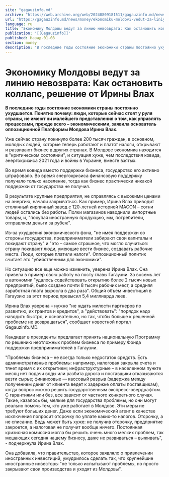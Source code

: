 ```yaml
---
site: "gagauzinfo.md"
archive: "https://web.archive.org/web/20240809181511/gagauzinfo.md/news/money/ekonomiku-moldovi-vedut-za-liniyu-nevozvrata-kak-ostanovit-kollaps-reshenie-ot-irini-vlah"
url: "https://gagauzinfo.md/news/money/ekonomiku-moldovi-vedut-za-liniyu-nevozvrata-kak-ostanovit-kollaps-reshenie-ot-irini-vlah"
language: ru
title: "Экономику Молдовы ведут за линию невозврата: Как остановить коллапс, решение от Ирины Влах"
publication: '[[Gagauzinfo]]'
published: Назад-01-08
section: money
description: "В последние годы состояние экономики страны постоянно ухудшается. Понятно почему: люди, которые сейчас стоят у руля страны, не имеют ни малейшего представления о том, как управлять процессами, прежде всего – экономическими, заявила основатель оппозиционной Платформы Молдова Ирина Влах."
---
```


# Экономику Молдовы ведут за линию невозврата: Как остановить коллапс, решение от Ирины Влах

**В последние годы состояние экономики страны постоянно ухудшается. Понятно почему: люди, которые сейчас стоят у руля страны, не имеют ни малейшего представления о том, как управлять процессами, прежде всего – экономическими, заявила основатель оппозиционной Платформы Молдова Ирина Влах.**

Уже сейчас страну покинуло более 200 тысяч граждан, в основном, молодых людей, которые теперь работают и платят налоги, открывают и развивают бизнес в других странах. В Молдове экономика находится в "критическом состоянии", и ситуация хуже, чем последствия ковида, энергокризиса 2021 года и войны в Украине, вместе взятых.

Во время ковида вместо поддержки бизнеса, государство его активно штрафовало. Во время энергокризиса финансовую поддержку получало только население, тогда как бизнес практически никакой поддержки от государства не получил.

В результате крупные предприятия, не справляясь с высокими ценами на энергию, начали закрываться. Как пример, Ирина Влах приводит столичный кирпичный завод с 120-летней историей MACON – сотни людей остались без работы. Полки магазинов наводнили импортные товары, и, "покупая иностранную продукцию, мы, потребители, отправляем деньги за рубеж".

Из-за ухудшения экономического фона, "не имея поддержки со стороны государства, предприниматели забирают свои капиталы и покидают страну" и "это – самое страшное, что могло случиться: страну покидают люди, умеющие вести бизнес, создавать рабочие места. Люди, которые платили налоги". Оппозиционный политик считает это "убийственным для экономики".

Но ситуацию все еще можно изменить, уверена Ирина Влах. Она привела в пример свою работу на посту главы Гагаузии. За восемь лет в автономии "удалось содействовать открытию более 2 тысяч новых предприятий, было создано почти 8 тысяч рабочих мест, а средняя заработная плата выросла в два раза". Общий объем инвестиций в Гагаузию за этот период превысил 5,4 миллиарда леев.

Ирина Влах уверена – нужно "не ждать милости партнеров по развитию, их грантов и кредитов", а "действовать": "порядок надо наводить быстро, и основательно, но так, чтобы больше к решенной проблеме не возвращаться", сообщает новостной портал Gagauzinfo.MD.

Кандидат в президенты предлагает принять национальную Программу по решению неотложных проблем бизнеса по примеру Фонда поддержки предпринимателей в Гагаузии.

"Проблемы бизнеса – не всегда только недостаток средств. Есть административные проблемы: например, налоговая закрыла счета и тянет время с их открытием; инфраструктурные – в населенном пункте месяц нет подачи воды или разбита дорога и поставщики отказываются везти сырье; финансовые — кассовый разрыв (задержка между получением денег от клиента ведет к задержке оплаты поставщикам), когда вопрос можно решить государственным экспресс-овердрафтом. С гарантиями или без, все зависит от частного конкретного случая. Такие, казалось бы, мелкие для государства проблемы, но они могут реально помочь тем, кто уже работает в Молдове. Эти меры не требуют больших денег. Даже если экономический агент в качестве исключения попросит отсрочку по уплате каких-то налогов. Отсрочку, а не списание. Ведь может быть хуже: не получив отсрочку, предприятие закроется, а налоговая не получит вообще ничего. Постоянная кризисная комиссия могла бы решить очень много мелких проблем, так мешающих сегодня нашему бизнесу, даже не развиваться – выживать", - подчеркнула Ирина Влах.

Она добавила, что правительство, которое заявляло о привлечении иностранных инвестиций, умудрилось сделать так, что крупнейшие иностранные инвесторы "не только испытывают проблемы, но просто закрывают свои производства и уходят из Молдовы".